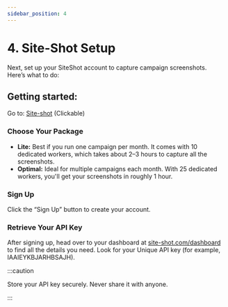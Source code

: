 ```yaml
---
sidebar_position: 4
---
```

# 4. Site-Shot Setup

Next, set up your SiteShot account to capture campaign screenshots. Here’s what to do:

## Getting started:

Go to: [Site-shot](https://www.site-shot.com/pricing/) (Clickable)

### **Choose Your Package**

* **Lite:** Best if you run one campaign per month. It comes with 10 dedicated workers, which takes about 2–3 hours to capture all the screenshots.
* **Optimal:** Ideal for multiple campaigns each month. With 25 dedicated workers, you'll get your screenshots in roughly 1 hour.

### **Sign Up**

Click the “Sign Up” button to create your account.

### **Retrieve Your API Key**

After signing up, head over to your dashboard at [site-shot.com/dashboard](https://www.site-shot.com/dashboard/) to find all the details you need. Look for your Unique API key (for example, IAAIEYKBJARHBSAJH).

:::caution

Store your API key securely. Never share it with anyone.

:::
